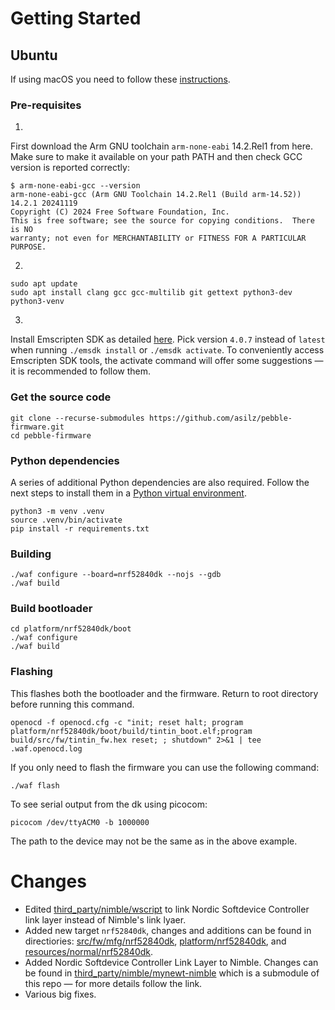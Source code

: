 # Getting Started
## Ubuntu
If using macOS you need to follow these [instructions](https://www.youtube.com/watch?v=dQw4w9WgXcQ).
### Pre-requisites

1.

First download the Arm GNU toolchain `arm-none-eabi` 14.2.Rel1 from here. Make sure to make it available on your path PATH and then check GCC version is reported correctly:

```
$ arm-none-eabi-gcc --version
arm-none-eabi-gcc (Arm GNU Toolchain 14.2.Rel1 (Build arm-14.52)) 14.2.1 20241119
Copyright (C) 2024 Free Software Foundation, Inc.
This is free software; see the source for copying conditions.  There is NO
warranty; not even for MERCHANTABILITY or FITNESS FOR A PARTICULAR PURPOSE.
```

2.
```shell
sudo apt update
sudo apt install clang gcc gcc-multilib git gettext python3-dev python3-venv
```

3.

Install Emscripten SDK as detailed [here](https://emscripten.org/docs/getting_started/downloads.html). Pick version `4.0.7` instead of `latest` when running `./emsdk install` or `./emsdk activate`. To conveniently access Emscripten SDK tools, the activate command will offer some suggestions — it is recommended to follow them.


### Get the source code

```shell
git clone --recurse-submodules https://github.com/asilz/pebble-firmware.git
cd pebble-firmware
```

### Python dependencies
A series of additional Python dependencies are also required. Follow the next steps to install them in a [Python virtual environment](https://docs.python.org/3/library/venv.html).
```shell
python3 -m venv .venv
source .venv/bin/activate
pip install -r requirements.txt
```

### Building

```shell
./waf configure --board=nrf52840dk --nojs --gdb
./waf build
```
### Build bootloader
```shell
cd platform/nrf52840dk/boot
./waf configure
./waf build
```

### Flashing
This flashes both the bootloader and the firmware.
Return to root directory before running this command.
```shell
openocd -f openocd.cfg -c "init; reset halt; program platform/nrf52840dk/boot/build/tintin_boot.elf;program build/src/fw/tintin_fw.hex reset; ; shutdown" 2>&1 | tee .waf.openocd.log
```
If you only need to flash the firmware you can use the following command:
```shell
./waf flash
```

To see serial output from the dk using picocom:
```shell
picocom /dev/ttyACM0 -b 1000000
```
The path to the device may not be the same as in the above example.

# Changes
- Edited [third_party/nimble/wscript](third_party/nimble/wscript) to link Nordic Softdevice Controller link layer instead of Nimble's link lyaer.
- Added new target `nrf52840dk`, changes and additions can be found in directiories: [src/fw/mfg/nrf52840dk](src/fw/mfg/nrf52840dk), [platform/nrf52840dk](platform/nrf52840dk), and  [resources/normal/nrf52840dk](resources/normal/nrf52840dk).
- Added Nordic Softdevice Controller Link Layer to Nimble. Changes can be found in [third_party/nimble/mynewt-nimble](https://github.com/asilz/mynewt-nimble/tree/master) which is a submodule of this repo — for more details follow the link.
- Various big fixes.
